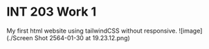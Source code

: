 # INT 203 Work 1
My first html website using tailwindCSS without responsive.
![image](./Screen Shot 2564-01-30 at 19.23.12.png)